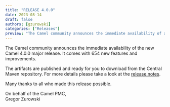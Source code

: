 ```yaml
---
title: "RELEASE 4.0.0"
date: 2023-08-14
draft: false
authors: [gzurowski]
categories: ["Releases"]
preview: "The Camel community announces the immediate availability of a the new Camel 4.0.0 major release"
---
```


The Camel community announces the immediate availability of the new Camel 4.0.0 major release. It comes with 654 new features and improvements.

The artifacts are published and ready for you to download from the Central Maven repository. For more details please take a look at the [release notes](/releases/release-4.0.0/).

Many thanks to all who made this release possible.

On behalf of the Camel PMC,  
Gregor Zurowski
